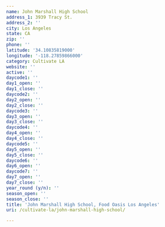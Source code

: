 ```yaml
---
name: John Marshall High School
address_1: 3939 Tracy St.
address_2: ''
city: Los Angeles
state: CA
zip: ''
phone: ''
latitude: '34.10835819000'
longitude: '-118.27859866000'
category: Cultivate LA
website: ''
active: ''
daycode1: ''
day1_open: ''
day1_close: ''
daycode2: ''
day2_open: ''
day2_close: ''
daycode3: ''
day3_open: ''
day3_close: ''
daycode4: ''
day4_open: ''
day4_close: ''
daycode5: ''
day5_open: ''
day5_close: ''
daycode6: ''
day6_open: ''
daycode7: ''
day7_open: ''
day7_close: ''
year_round (y/n): ''
season_open: ''
season_close: ''
title: 'John Marshall High School, Food Oasis Los Angeles'
uri: /cultivate-la/john-marshall-high-school/

---
```

